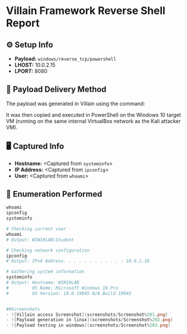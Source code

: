 # Villain Framework Reverse Shell Report

## ⚙️ Setup Info
- **Payload:** `windows/reverse_tcp/powershell`
- **LHOST:** 10.0.2.15
- **LPORT:** 8080

## 🔁 Payload Delivery Method
The payload was generated in Villain using the command:


It was then copied and executed in PowerShell on the Windows 10 target VM (running on the same internal VirtualBox network as the Kali attacker VM).

## 🖥️ Captured Info
- **Hostname:** <Captured from `systeminfo`>
- **IP Address:** <Captured from `ipconfig`>
- **User:** <Captured from `whoami`>

## 🔎 Enumeration Performed
```powershell
whoami
ipconfig
systeminfo

# Checking current user
whoami
# Output: WIN10LAB\Student

# Checking network configuration
ipconfig
# Output: IPv4 Address. . . . . . . . . . . : 10.0.2.16

# Gathering system information
systeminfo
# Output: Hostname: WIN10LAB
#         OS Name: Microsoft Windows 10 Pro
#         OS Version: 10.0.19045 N/A Build 19045


##Screenshots
- ![Villain access Screenshot](screenshots/Screenshot%201.png)
- ![Payload generation in linux](screenshots/Screenshot%202.png)
- ![Payload testing in windows](screenshots/Screenshot%203.png)


